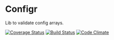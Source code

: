 # Configr

Lib to validate config arrays.

[![Coverage Status](https://coveralls.io/repos/github/shrink0r/configr/badge.svg?branch=master)](https://coveralls.io/github/shrink0r/configr?branch=master)
[![Build Status](https://travis-ci.org/shrink0r/configr.svg?branch=master)](https://travis-ci.org/shrink0r/configr)
[![Code Climate](https://codeclimate.com/github/shrink0r/configr/badges/gpa.svg)](https://codeclimate.com/github/shrink0r/configr)
